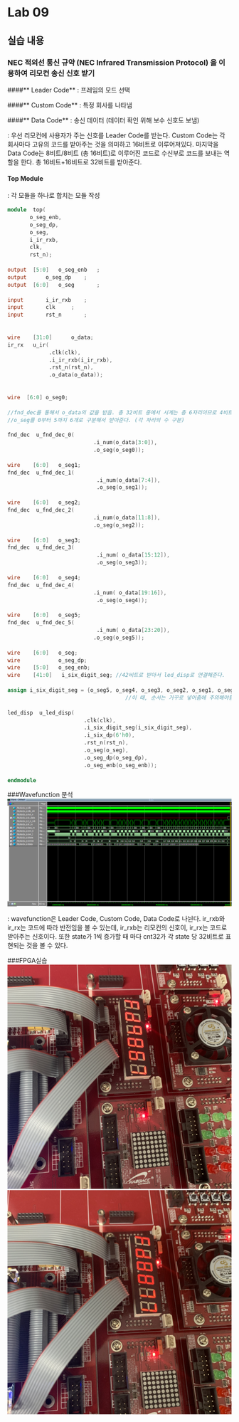 # Lab 09

## 실습 내용
### **NEC 적외선 통신 규약 (NEC Infrared Transmission Protocol) 을 이용하여 리모컨 송신 신호 받기**

####** Leader Code**   : 프레임의 모드 선택

####** Custom Code**  : 특정 회사를 나타냄

####** Data Code**      : 송신 데이터 (데이터 확인 위해 보수 신호도 보냄)

: 우선 리모컨에 사용자가 주는 신호를 Leader Code를 받는다. Custom Code는 각 회사마다 고유의 코드를 받아주는 것을 의미하고 16비트로 이루어져있다. 마지막을 Data Code는 8비트/8비트 (총 16비트)로 이루어진 코드로 수신부로 코드를 보내는 역할을 한다. 총 16비트+16비트로 32비트를 받아준다.

#### **Top Module** 
: 각 모듈을 하나로 합치는 모듈 작성

 ```verilog 
module	top(
		o_seg_enb,
		o_seg_dp,
		o_seg,
		i_ir_rxb,
		clk,
		rst_n);

output	[5:0]	o_seg_enb	;
output		o_seg_dp	;
output	[6:0]	o_seg		;

input		i_ir_rxb	;
input		clk		;
input		rst_n		;


wire  	[31:0]  	o_data;
ir_rx   u_ir(
              .clk(clk),
              .i_ir_rxb(i_ir_rxb),
              .rst_n(rst_n),
              .o_data(o_data));
              
              
wire  [6:0] o_seg0;

//fnd_dec를 통해서 o_data의 값을 받음. 총 32비트 중에서 시계는 총 6자리이므로 4비트씩 6자리 24비트로 받아준다.
//o_seg를 0부터 5까지 6개로 구분해서 받아준다. (각 자리의 수 구분)
              
fnd_dec  u_fnd_dec_0(
                      		.i_num(o_data[3:0]), 
                      		.o_seg(o_seg0));    

wire  	[6:0] 	o_seg1;                              
fnd_dec  u_fnd_dec_1(
                     		 .i_num(o_data[7:4]),
                      		 .o_seg(o_seg1));    

wire 	[6:0] 	o_seg2;                    
fnd_dec  u_fnd_dec_2(
                     		.i_num(o_data[11:8]),
                      		.o_seg(o_seg2));

wire  	[6:0]	o_seg3;                    
fnd_dec  u_fnd_dec_3(
                     		 .i_num( o_data[15:12]),
                     		 .o_seg(o_seg3));                        

wire  	[6:0] 	o_seg4;                    
fnd_dec  u_fnd_dec_4(
                      		.i_num( o_data[19:16]),
                     		 .o_seg(o_seg4));   

wire  	[6:0] 	o_seg5;                                           
fnd_dec  u_fnd_dec_5(
                     		 .i_num( o_data[23:20]),
                      		.o_seg(o_seg5));
                      
wire  	[6:0] 	o_seg;
wire        	o_seg_dp;
wire  	[5:0] 	o_seg_enb; 
wire  	[41:0]	 i_six_digit_seg; //42비트로 받아서 led_disp로 연결해준다.

assign i_six_digit_seg = {o_seg5, o_seg4, o_seg3, o_seg2, o_seg1, o_seg0 }; //aasign문을 이용해서 시계에 들어갈 수 설정
							          //이 때, 순서는 거꾸로 넣어줌에 주의해야함.
                     
led_disp  u_led_disp(
                         .clk(clk),
                     	 .i_six_digit_seg(i_six_digit_seg),
                      	 .i_six_dp(6'h0),
                     	 .rst_n(rst_n),
                      	 .o_seg(o_seg),
                     	 .o_seg_dp(o_seg_dp),
                     	 .o_seg_enb(o_seg_enb));                                            
                                           
endmodule
 ```
###Wavefunction 분석
![](https://github.com/tjrwldnjs/LogicDesign/blob/master/practice09/%EC%BA%A1%EC%B2%98.PNG)

: wavefunction은 Leader Code, Custom Code, Data Code로 나뉜다. ir_rxb와 ir_rx는 코드에 따라 반전임을 볼 수 있는데, ir_rxb는 리모컨의 신호이, ir_rx는 코드로 받아주는 신호이다.
 또한 state가 1씩 증가할 때 마다 cnt32가 각 state 당 32비트로 표현되는 것을 볼 수 있다.



###FPGA실습
![](https://github.com/tjrwldnjs/LogicDesign/blob/master/practice09/KakaoTalk_20191126_194824026.jpg)
![](https://github.com/tjrwldnjs/LogicDesign/blob/master/practice09/KakaoTalk_20191126_194823189.jpg)



<!--stackedit_data:
eyJoaXN0b3J5IjpbLTk0NDkzNzUzMSw1ODU1OTQwOTgsLTE4NT
g0NjY5ODksMTAyNTU2NzMyMV19
-->
